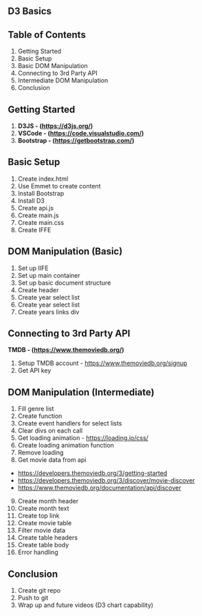 ## D3 Basics

## Table of Contents

1. Getting Started
2. Basic Setup
3. Basic DOM Manipulation
4. Connecting to 3rd Party API
5. Intermediate DOM Manipulation
6. Conclusion

## Getting Started

1. **D3JS - (https://d3js.org/)**
2. **VSCode - (https://code.visualstudio.com/)**
3. **Bootstrap - (https://getbootstrap.com/)**

## Basic Setup

1. Create index.html
2. Use Emmet to create content
3. Install Bootstrap
4. Install D3
5. Create api.js
6. Create main.js
7. Create main.css
8. Create IFFE

## DOM Manipulation (Basic)

1. Set up IIFE
2. Set up main container
3. Set up basic document structure
4. Create header
5. Create year select list
6. Create year select list
7. Create years links div

## Connecting to 3rd Party API

**TMDB - (https://www.themoviedb.org/)**

1. Setup TMDB account - https://www.themoviedb.org/signup
2. Get API key

## DOM Manipulation (Intermediate)

1. Fill genre list
2. Create function
3. Create event handlers for select lists
4. Clear divs on each call
5. Get loading animation - https://loading.io/css/
6. Create loading animation function
7. Remove loading
8. Get movie data from api

- https://developers.themoviedb.org/3/getting-started
- https://developers.themoviedb.org/3/discover/movie-discover
- https://www.themoviedb.org/documentation/api/discover

9. Create month header
10. Create month text
11. Create top link
12. Create movie table
13. Filter movie data
14. Create table headers
15. Create table body
16. Error handling

## Conclusion

1. Create git repo
2. Push to git
3. Wrap up and future videos (D3 chart capability)
